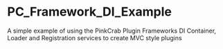 # PC_Framework_DI_Example
A simple example of using the PinkCrab Plugin Frameworks DI Container, Loader and Registration services to create MVC style plugins 
